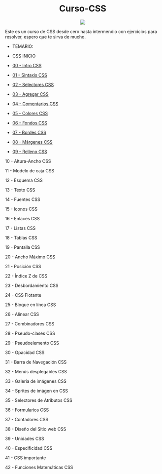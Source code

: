<h1 style="text-align:center;"> Curso-CSS </h1>

<div style="text-align:center;"><img src="https://lineadecodigo.com/wp-content/uploads/2014/04/css.png"></div>

Este es un curso de CSS desde cero hasta intermendio con ejercicios para resolver, espero que te sirva de mucho.

- TEMARIO: 

* CSS INICIO

- [00 - Intro CSS](./00-Intro-CSS/)

- [01 - Sintaxis CSS](./01-Sintaxis/)

- [02 - Selectores CSS](./02-Selectores/)

- [03 - Agregar CSS](./03-Agregar-CSS/)

- [04 - Comentarios CSS](./04-Comentarios/)

- [05 - Colores CSS](./05-Colores/)

- [06 - Fondos CSS](./06-Fondos/)

- [07 - Bordes CSS ](./7-Bordes/)

- [08 - Márgenes CSS](./08-Márgenes/)

- [09 - Relleno CSS](./9-Relleno/)

10 - Altura-Ancho CSS

11 - Modelo de caja CSS

12 - Esquema CSS

13 - Texto CSS

14 - Fuentes CSS

15 - Iconos CSS

16 - Enlaces CSS

17 - Listas CSS

18 - Tablas CSS

19 - Pantalla CSS

20 - Ancho Máximo CSS

21 - Posición CSS

22 - Índice Z de CSS

23 - Desbordamiento CSS

24 - CSS Flotante

25 - Bloque en línea CSS

26 - Alinear CSS

27 - Combinadores CSS

28 - Pseudo-clases CSS

29 - Pseudoelemento CSS

30 - Opacidad CSS

31 - Barra de Navegación CSS

32 - Menús desplegables CSS

33 - Galería de imágenes CSS

34 - Sprites de imágen en CSS

35 - Selectores de Atributos CSS

36 - Formularios CSS

37 - Contadores CSS

38 - Diseño del Sitio web CSS

39 - Unidades CSS

40 - Especificidad CSS

41 - CSS importante

42 - Funciones Matemáticas CSS

